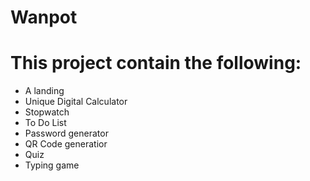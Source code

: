 # Wanpot
# This project contain the following:

- A landing
- Unique Digital Calculator
- Stopwatch
- To Do List
- Password generator
- QR Code generatior
- Quiz
- Typing game
